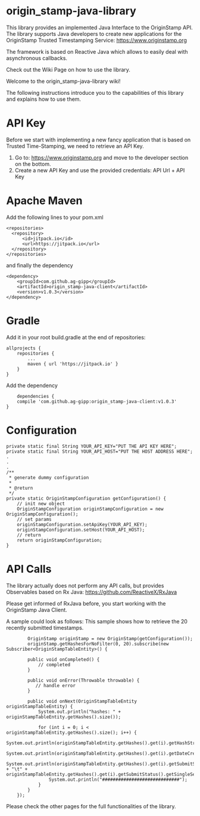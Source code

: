 # origin_stamp-java-library
This library provides an implemented Java Interface to the OriginStamp API. The library supports Java developers to create new applications for the OriginStamp Trusted Timestamping Service: https://www.originstamp.org

The framework is based on Reactive Java which allows to easily deal with asynchronous callbacks.

Check out the Wiki Page on how to use the library.

Welcome to the origin_stamp-java-library wiki!

The following instructions introduce you to the capabilities of this library and explains how to use them.


# API Key

Before we start with implementing a new fancy application that is based on Trusted Time-Stamping, we need to retrieve an API Key.

1. Go to: https://www.originstamp.org and move to the developer section on the bottom.
2. Create a new API Key and use the provided credentials: API Url + API Key

# Apache Maven

Add the following lines to your pom.xml

    <repositories>
      <repository>
          <id>jitpack.io</id>
          <url>https://jitpack.io</url>
      </repository>
    </repositories>


and finally the dependency

    <dependency>
        <groupId>com.github.ag-gipp</groupId>
        <artifactId>origin_stamp-java-client</artifactId>
        <version>v1.0.3</version>
    </dependency>


# Gradle

Add it in your root build.gradle at the end of repositories:

	allprojects {
		repositories {
			...
			maven { url 'https://jitpack.io' }
		}
	}

Add the dependency

        dependencies {
		compile 'com.github.ag-gipp:origin_stamp-java-client:v1.0.3'
	}


# Configuration
    private static final String YOUR_API_KEY="PUT THE API KEY HERE";
    private static final String YOUR_API_HOST="PUT THE HOST ADDRESS HERE";
    .
    .
    .
    /**
     * generate dummy configuration
     *
     * @return
     */
    private static OriginStampConfiguration getConfiguration() {
        // init new object
        OriginStampConfiguration originStampConfiguration = new OriginStampConfiguration();
        // set params
        originStampConfiguration.setApiKey(YOUR_API_KEY);
        originStampConfiguration.setHost(YOUR_API_HOST);
        // return
        return originStampConfiguration;
    }

# API Calls

The library actually does not perform any API calls, but provides Observables based on Rx Java: https://github.com/ReactiveX/RxJava

Please get informed of RxJava before, you start working with the OriginStamp Java Client.

A sample could look as follows: This sample shows how to retrieve the 20 recently submitted timestamps.

            OriginStamp originStamp = new OriginStamp(getConfiguration());
            originStamp.getHashesForNoFilter(0, 20).subscribe(new Subscriber<OriginStampTableEntity>() {

            public void onCompleted() {
                // completed
            }

            public void onError(Throwable throwable) {
               // handle error
            }

            public void onNext(OriginStampTableEntity originStampTableEntity) {
                System.out.println("hashes: " + originStampTableEntity.getHashes().size());

                for (int i = 0; i < originStampTableEntity.getHashes().size(); i++) {
                    System.out.println(originStampTableEntity.getHashes().get(i).getHashString());
                    System.out.println(originStampTableEntity.getHashes().get(i).getDateCreated());
                    System.out.println(originStampTableEntity.getHashes().get(i).getSubmitStatus().getMultiSeed() + "\t" + originStampTableEntity.getHashes().get(i).getSubmitStatus().getSingleSeed());
                    System.out.println("#############################");
                }
            }
        });


Please check the other pages for the full functionalities of the library.
